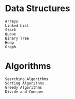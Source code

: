 # Data Structures
```
Arrays
Linked List
Stack
Queue
Binary Tree
Heap
Graph
```
# Algorithms
```
Searching Algorithms
Sorting Algorithms
Greedy Algorithms
Divide and Conquer
```
